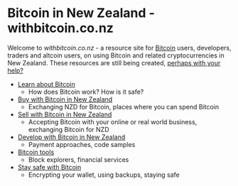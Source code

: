 # Bitcoin in New Zealand - withbitcoin.co.nz

Welcome to _withbitcoin.co.nz_ - a resource site for [Bitcoin](http://www.weusecoins.com/en/) users, developers, traders and altcoin users, on using Bitcoin and related cryptocurrencies in New Zealand. These resources are still being created, [perhaps with your help?](https://github.com/soundasleep/withbitcoin)

* [Learn about Bitcoin](/learn)
  * How does Bitcoin work? How is it safe?
* [Buy with Bitcoin in New Zealand](/buy)
  * Exchanging NZD for Bitcoin, places where you can spend Bitcoin
* [Sell with Bitcoin in New Zealand](/sell)
  * Accepting Bitcoin with your online or real world business, exchanging Bitcoin for NZD
* [Develop with Bitcoin in New Zealand](/develop)
  * Payment approaches, code samples
* [Bitcoin tools](/tools)
  * Block explorers, financial services
* [Stay safe with Bitcoin](/safety)
  * Encrypting your wallet, using backups, staying safe

